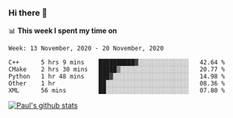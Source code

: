 ### Hi there 👋

📊 **This week I spent my time on**
<!--START_SECTION:waka-->
```text
Week: 13 November, 2020 - 20 November, 2020

C++      5 hrs 9 mins    ██████████▓░░░░░░░░░░░░░░   42.64 % 
CMake    2 hrs 30 mins   █████▒░░░░░░░░░░░░░░░░░░░   20.77 % 
Python   1 hr 48 mins    ███▓░░░░░░░░░░░░░░░░░░░░░   14.98 % 
Other    1 hr            ██░░░░░░░░░░░░░░░░░░░░░░░   08.36 % 
XML      56 mins         ██░░░░░░░░░░░░░░░░░░░░░░░   07.80 % 
```
<!--END_SECTION:waka-->


[![Paul's github stats](https://github-readme-stats.vercel.app/api?username=mickeyouyou&theme=dracula&show_icons=true)](https://github.com/anuraghazra/github-readme-stats)
